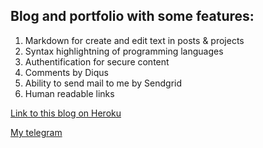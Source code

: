 ## Blog and portfolio with some features:

1. Markdown for create and edit text in posts & projects
2. Syntax highlightning of programming languages
3. Authentification for secure content
4. Comments by Diqus
5. Ability to send mail to me by Sendgrid
6. Human readable links

[Link to this blog on Heroku](https://secure-plateau-16632.herokuapp.com/)

[My telegram](https://telegram.me/andmount)
